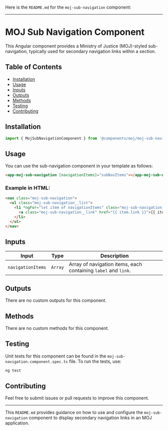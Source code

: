 Here is the `README.md` for the `moj-sub-navigation` component:

---

# MOJ Sub Navigation Component

This Angular component provides a Ministry of Justice (MOJ)-styled sub-navigation, typically used for secondary navigation links within a section.

## Table of Contents

- [Installation](#installation)
- [Usage](#usage)
- [Inputs](#inputs)
- [Outputs](#outputs)
- [Methods](#methods)
- [Testing](#testing)
- [Contributing](#contributing)

## Installation

```typescript
import { MojSubNavigationComponent } from '@components/moj/moj-sub-navigation/moj-sub-navigation.component';
```

## Usage

You can use the sub-navigation component in your template as follows:

```html
<app-moj-sub-navigation [navigationItems]="subNavItems"></app-moj-sub-navigation>
```

### Example in HTML:

```html
<nav class="moj-sub-navigation">
  <ul class="moj-sub-navigation__list">
    <li *ngFor="let item of navigationItems" class="moj-sub-navigation__item">
      <a class="moj-sub-navigation__link" href="{{ item.link }}">{{ item.label }}</a>
    </li>
  </ul>
</nav>
```

## Inputs

| Input             | Type    | Description                                                    |
| ----------------- | ------- | -------------------------------------------------------------- |
| `navigationItems` | `Array` | Array of navigation items, each containing `label` and `link`. |

## Outputs

There are no custom outputs for this component.

## Methods

There are no custom methods for this component.

## Testing

Unit tests for this component can be found in the `moj-sub-navigation.component.spec.ts` file. To run the tests, use:

```bash
ng test
```

## Contributing

Feel free to submit issues or pull requests to improve this component.

---

This `README.md` provides guidance on how to use and configure the `moj-sub-navigation` component to display secondary navigation links in an MOJ application.
